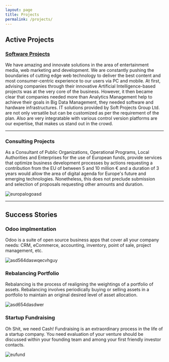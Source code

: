 ```yaml
---
layout: page
title: Projects
permalink: /projects/
---
```


## Active Projects



### [Software Projects](https://github.com/SoftProjectsGroup)

We have amazing and innovate solutions in the area of entertainment media, web marketing and development. We are constantly pushing the boundaries of cutting edge web technology to deliver the best content and most consumer-centric experience to our users via PC and mobile. At first, advising companies through their innovative Artificial Intelligence-based projects was at the very core of the business. However, it then became clear that companies needed more than Analytics Management help to achieve their goals in Big Data Management, they needed software and hardware infrastructures. IT solutions provided by Soft Projects Group Ltd. are not only versatile but can be customized as per the requirement of the plan. Also are very integratable with various control version platforms are our expertise, that makes us stand out in the crowd. 



        
***

### Consulting Projects
As a Consultant of Public Organizations, Operational Programs, Local Authorities and Enterprises for the use of European funds, provide services that optimize business development processes by actions requesting a contribution from the EU of between 5 and 10 million € and a duration of 3 years would allow the area of digital agenda for Europe's future and emerging technologies. Nonetheless, this does not preclude submission and selection of proposals requesting other amounts and duration.

![europalogoasd](https://raw.githubusercontent.com/SoftProjectsGroup/SoftProjectsGroup.github.io/master/images/EUCom.jpg)

***

## Success Stories

### Odoo implmentation 

Odoo is a suite of open source business apps that cover all your company needs: CRM, eCommerce, accounting, inventory, point of sale, project management, etc.

![asd564daswqecvhguy](https://raw.githubusercontent.com/SoftProjectsGroup/SoftProjectsGroup.github.io/master/images/ganttd.png)


### Rebalancing Portfolio

Rebalancing is the process of realigning the weightings of a portfolio of assets. Rebalancing involves periodically buying or selling assets in a portfolio to maintain an original desired level of asset allocation.

![asd654dasdwer](https://raw.githubusercontent.com/SoftProjectsGroup/SoftProjectsGroup.github.io/master/images/werasd.png)


### Startup Fundraising

Oh Shit, we need Cash! Fundraising is an extraordinary process in the life of a startup company. You need evaluation of your venture should be discussed within your founding team and among your first friendly investor contacts.

![eufund](https://external-content.duckduckgo.com/iu/?u=https%3A%2F%2Ffiles.startupranking.com%2Fstartup%2Fthumb%2F49026_12a594a2200ef246490476a4578988762e481a0b_european-investment-fund_l.jpg&f=1&nofb=1)
